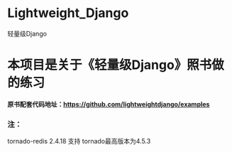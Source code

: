 # Lightweight_Django
轻量级Django

# 本项目是关于《轻量级Django》照书做的练习
#### 原书配套代码地址：https://github.com/lightweightdjango/examples

### 注：
tornado-redis 2.4.18 支持 tornado最高版本为4.5.3